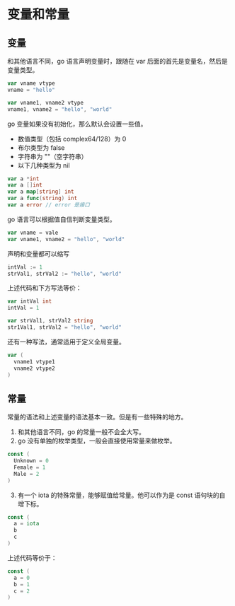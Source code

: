 # 变量和常量

## 变量

和其他语言不同，go 语言声明变量时，跟随在 var 后面的首先是变量名，然后是变量类型。

```go
var vname vtype
vname = "hello"
```

```go
var vname1, vname2 vtype
vname1, vname2 = "hello", "world"
```

go 变量如果没有初始化，那么默认会设置一些值。

- 数值类型（包括 complex64/128）为 0
- 布尔类型为 false
- 字符串为 ""（空字符串）
- 以下几种类型为 nil

```go
var a *int
var a []int
var a map[string] int
var a func(string) int
var a error // error 是接口
```

go 语言可以根据值自信判断变量类型。

```go
var vname = vale
var vname1, vname2 = "hello", "world"
```

声明和变量都可以缩写

```go
intVal := 1
strVal1, strVal2 := "hello", "world"
```

上述代码和下方写法等价：

```go
var intVal int
intVal = 1

var strVal1, strVal2 string
str1Val1, strVal2 = "hello", "world"
```

还有一种写法，通常适用于定义全局变量。

```go
var (
  vname1 vtype1
  vname2 vtype2
)
```

## 常量

常量的语法和上述变量的语法基本一致。但是有一些特殊的地方。

1. 和其他语言不同，go 的常量一般不会全大写。
2. go 没有单独的枚举类型，一般会直接使用常量来做枚举。

```go
const (
  Unknown = 0
  Female = 1
  Male = 2
)
```

3. 有一个 iota 的特殊常量，能够赋值给常量。他可以作为是 const 语句块的自增下标。

```go
const (
  a = iota
  b
  c
)
```

上述代码等价于：

```go
const (
  a = 0
  b = 1
  c = 2
)
```
